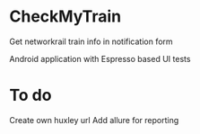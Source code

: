 # CheckMyTrain
Get networkrail train info in notification form

Android application with Espresso based UI tests

# To do
Create own huxley url
Add allure for reporting
